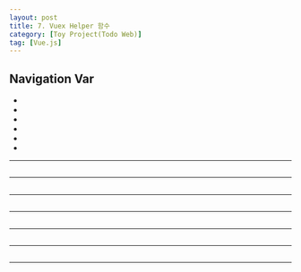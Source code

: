 ```yaml
---
layout: post
title: 7. Vuex Helper 함수
category: [Toy Project(Todo Web)]
tag: [Vue.js]
---
```


## Navigation Var

- **[]()**
- **[]()**
- **[]()**
- **[]()**
- **[]()**
- **[]()**

---

##

---

##

---

##

---

##

---

##

---

##

---
